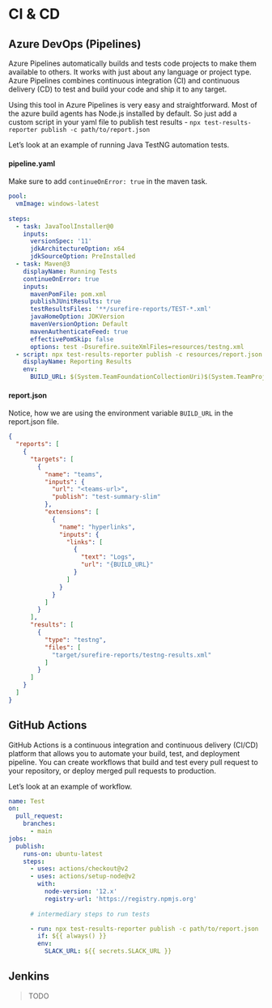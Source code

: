 # CI & CD

## Azure DevOps (Pipelines)

Azure Pipelines automatically builds and tests code projects to make them available to others. It works with just about any language or project type. Azure Pipelines combines continuous integration (CI) and continuous delivery (CD) to test and build your code and ship it to any target.

Using this tool in Azure Pipelines is very easy and straightforward. Most of the azure build agents has Node.js installed by default. So just add a custom script in your yaml file to publish test results - `npx test-results-reporter publish -c path/to/report.json`

Let’s look at an example of running Java TestNG automation tests. 

#### pipeline.yaml

Make sure to add `continueOnError: true` in the maven task.

```yaml
pool:
  vmImage: windows-latest
  
steps:
  - task: JavaToolInstaller@0
    inputs:
      versionSpec: '11'
      jdkArchitectureOption: x64
      jdkSourceOption: PreInstalled
  - task: Maven@3
    displayName: Running Tests
    continueOnError: true
    inputs:
      mavenPomFile: pom.xml
      publishJUnitResults: true
      testResultsFiles: '**/surefire-reports/TEST-*.xml'
      javaHomeOption: JDKVersion
      mavenVersionOption: Default
      mavenAuthenticateFeed: true
      effectivePomSkip: false
      options: test -Dsurefire.suiteXmlFiles=resources/testng.xml
  - script: npx test-results-reporter publish -c resources/report.json
    displayName: Reporting Results
    env:
      BUILD_URL: $(System.TeamFoundationCollectionUri)$(System.TeamProject)/_build/results?buildId=$(Build.BuildId)
```

#### report.json

Notice, how we are using the environment variable `BUILD_URL` in the report.json file.

```json
{
  "reports": [
    {
      "targets": [
        {
          "name": "teams",
          "inputs": {
            "url": "<teams-url>",
            "publish": "test-summary-slim"
          },
          "extensions": [
            {
              "name": "hyperlinks",
              "inputs": {
                "links": [
                  {
                    "text": "Logs",
                    "url": "{BUILD_URL}"
                  }
                ]
              }
            }
          ]
        }
      ],
      "results": [
        {
          "type": "testng",
          "files": [
            "target/surefire-reports/testng-results.xml"
          ]
        }
      ]
    }
  ]
}
```


## GitHub Actions

GitHub Actions is a continuous integration and continuous delivery (CI/CD) platform that allows you to automate your build, test, and deployment pipeline. You can create workflows that build and test every pull request to your repository, or deploy merged pull requests to production.

Let’s look at an example of workflow. 

```yml
name: Test
on:
  pull_request:
    branches: 
      - main
jobs:
  publish:
    runs-on: ubuntu-latest
    steps:
      - uses: actions/checkout@v2
      - uses: actions/setup-node@v2
        with:
          node-version: '12.x'
          registry-url: 'https://registry.npmjs.org'
      
      # intermediary steps to run tests

      - run: npx test-results-reporter publish -c path/to/report.json
        if: ${{ always() }}
        env:
          SLACK_URL: ${{ secrets.SLACK_URL }}
```

## Jenkins

> TODO
